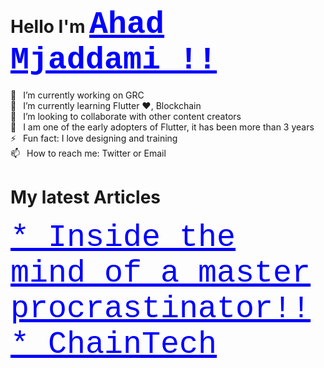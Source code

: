 

<h1>Hello I'm <a style="font-family:Courier; color:Blue; font-size: 50px;" href="https://www.ahadmajdami.me/">Ahad Mjaddami !!</a></h1>

🔭  I’m currently working on GRC <br>
🌱  I’m currently learning Flutter ❤, Blockchain<br>
👯  I’m looking to collaborate with other content creators<br>
🗿  I am one of the early adopters of Flutter, it has been more than 3 years<br>
⚡  Fun fact: I love designing and training <br>
📫  How to reach me: Twitter or Email<br>



<h1>My latest Articles</h1>
<a style="font-family:Courier; color:Blue; font-size: 50px;" href="https://www.ahadmajdami.me/MasterProcrastinator.html">* Inside the mind of a master procrastinator!!</a>
<br>
<a style="font-family:Courier; color:Blue; font-size: 50px;" href="https://www.ahadmajdami.me/Blockchain.html">* ChainTech</a>
<!---
vow95/vow95 is a ✨ special ✨ repository because its `README.md` (this file) appears on your GitHub profile.
You can click the Preview link to take a look at your changes.
--->


